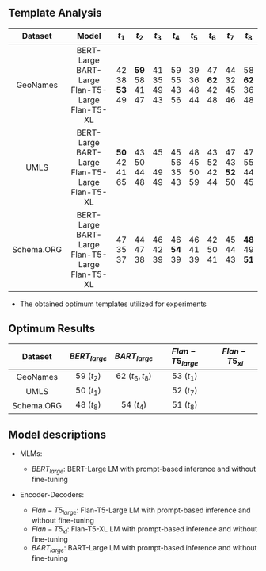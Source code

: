 
## Template Analysis 

|  Dataset   |                          Model                          |             $t_1$              |             $t_2$              |           $t_3$            |           $t_4$            |           $t_5$            |             $t_6$              |             $t_7$              |              $t_8$               |
|:----------:|:-------------------------------------------------------:|:------------------------------:|:------------------------------:|:--------------------------:|:--------------------------:|:--------------------------:|:------------------------------:|:------------------------------:|:--------------------------------:|
|  GeoNames  | BERT-Large<br>BART-Large<br>Flan-T5-Large<br>Flan-T5-XL | 42 <br> 38 <br> **53** <br> 49 | **59** <br> 58 <br> 41 <br> 47 | 41 <br> 35 <br> 49 <br> 43 | 59<br> 55 <br> 43 <br> 56  | 39 <br> 36 <br> 48 <br> 44 | 47 <br> **62** <br> 42 <br> 48 |   44 <br> 32 <br> 45 <br> 46   |  58 <br> **62** <br> 36 <br> 48  |
|    UMLS    | BERT-Large<br>BART-Large<br>Flan-T5-Large<br>Flan-T5-XL | **50** <br> 42 <br> 41 <br> 65 |   43 <br> 50 <br> 44 <br> 48   |  45 <br> <br> 49 <br> 49   | 45 <br> 56 <br> 35 <br> 43 | 48 <br> 45 <br> 50 <br> 59 |   43 <br> 52 <br> 42 <br> 44   | 47 <br> 43 <br> **52** <br> 50 |    47 <br> 55 <br> 44 <br> 45    |
| Schema.ORG | BERT-Large<br>BART-Large<br>Flan-T5-Large<br>Flan-T5-XL |    47 <br> 35 <br> 37 <br>     |    44 <br> 47 <br> 38 <br>     |  46 <br> 42 <br> 39 <br>   | 46 <br> **54** <br> 39<br> |  46  <br> 41 <br> 39 <br>  |    42  <br> 50 <br> 41 <br>    |    45 <br> 44 <br> 43 <br>     | **48**  <br> 49 <br> **51** <br> |

* The obtained optimum templates utilized for experiments

## Optimum Results

|  Dataset   | $BERT_{large}$ | $BART_{large}$  | $Flan-T5_{large}$ | $Flan-T5_{xl}$ |
|:----------:|:--------------:|:---------------:|:-----------------:|:--------------:|
|  GeoNames  |   59 $(t_2)$   | 62 $(t_6, t_8)$ |    53 $(t_1)$     |                |
|  UMLS      |   50 $(t_1)$   |                 |    52 $(t_7)$     |                |
| Schema.ORG |   48 $(t_8)$   |   54 $(t_4)$    |    51 $(t_8)$     |                |


## Model descriptions

- MLMs:
  * $BERT_{large}$: BERT-Large LM with prompt-based inference and without fine-tuning

- Encoder-Decoders:
  * $Flan-T5_{large}$: Flan-T5-Large LM with prompt-based inference and without fine-tuning
  * $Flan-T5_{xl}$: Flan-T5-XL LM with prompt-based inference and without fine-tuning
  * $BART_{large}$: BART-Large LM with prompt-based inference and without fine-tuning
